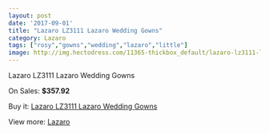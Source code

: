 ```yaml
---
layout: post
date: '2017-09-01'
title: "Lazaro LZ3111 Lazaro Wedding Gowns"
category: Lazaro
tags: ["rosy","gowns","wedding","lazaro","little"]
image: http://img.hectodress.com/11365-thickbox_default/lazaro-lz3111-lazaro-wedding-gowns.jpg
---
```

Lazaro LZ3111 Lazaro Wedding Gowns

On Sales: **$357.92**
<a href="https://www.hectodress.com/lazaro/5624-lazaro-lz3111-lazaro-wedding-gowns.html"><amp-img layout="responsive" width="600" height="600" src="//img.hectodress.com/11365-thickbox_default/lazaro-lz3111-lazaro-wedding-gowns.jpg" alt="Lazaro LZ3111 Lazaro Wedding Gowns 0" /></a>
<a href="https://www.hectodress.com/lazaro/5624-lazaro-lz3111-lazaro-wedding-gowns.html"><amp-img layout="responsive" width="600" height="600" src="//img.hectodress.com/11368-thickbox_default/lazaro-lz3111-lazaro-wedding-gowns.jpg" alt="Lazaro LZ3111 Lazaro Wedding Gowns 1" /></a>
<a href="https://www.hectodress.com/lazaro/5624-lazaro-lz3111-lazaro-wedding-gowns.html"><amp-img layout="responsive" width="600" height="600" src="//img.hectodress.com/11367-thickbox_default/lazaro-lz3111-lazaro-wedding-gowns.jpg" alt="Lazaro LZ3111 Lazaro Wedding Gowns 2" /></a>
<a href="https://www.hectodress.com/lazaro/5624-lazaro-lz3111-lazaro-wedding-gowns.html"><amp-img layout="responsive" width="600" height="600" src="//img.hectodress.com/11366-thickbox_default/lazaro-lz3111-lazaro-wedding-gowns.jpg" alt="Lazaro LZ3111 Lazaro Wedding Gowns 3" /></a>

Buy it: [Lazaro LZ3111 Lazaro Wedding Gowns](https://www.hectodress.com/lazaro/5624-lazaro-lz3111-lazaro-wedding-gowns.html "Lazaro LZ3111 Lazaro Wedding Gowns")

View more: [Lazaro](https://www.hectodress.com/94-lazaro "Lazaro")